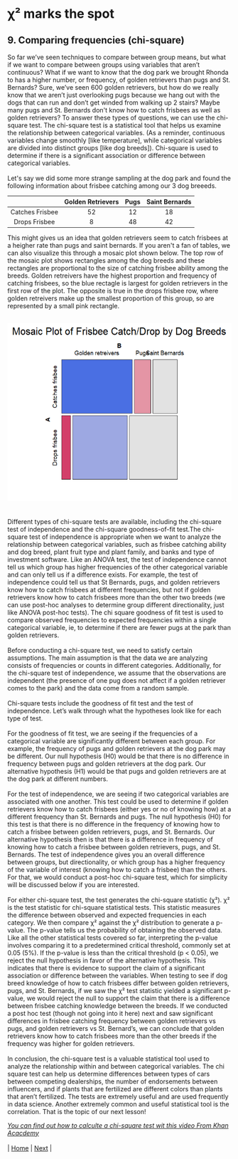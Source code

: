 # χ² marks the spot
## 9. Comparing frequencies (chi-square)

So far we’ve seen techniques to compare between group means, but what if we want to compare between groups using variables that aren’t continuous? What if we want to know that the dog park we brought Rhonda to has a higher number, or frequency, of golden retrievers than pugs and St. Bernards? Sure, we’ve seen 600 golden retrievers, but how do we really know that we aren’t just overlooking pugs because we hang out with the dogs that can run and don’t get winded from walking up 2 stairs? Maybe many pugs and St. Bernards don't know how to catch frisbees as well as golden retrievers? To answer these types of questions, we can use the chi-square test. The chi-square test is a statistical tool that helps us examine the relationship between categorical variables. (As a reminder, continuous variables change smoothly [like temperature], while categorical variables are divided into distinct groups [like dog breeds]). Chi-square is used to determine if there is a significant association or difference between categorical variables. <br>
<br>
Let's say we did some more strange sampling at the dog park and found the following information about frisbee catching among our 3 dog breeeds.

|   | Golden Retrievers | Pugs | Saint Bernards |
| :---:   | :---: | :---: | :---: |
| Catches Frisbee | 52                | 12   | 18             |
| Drops Frisbee   | 8                 | 48   | 42             |


This might gives us an idea that golden retrievers seem to catch frisbees at a heigher rate than pugs and saint bernards. If you aren't a fan of tables, we can also visualize this through a mosaic plot shown below. The top row of the mosaic plot shows rectangles among the dog breeds and these rectangles are proportional to the size of catching frisbee ability among the breeds. Golden retreivers have the highest proportion and frequency of catching frisbees, so the blue rectagle is largest for golden retrievers in the first row of the plot. The opposite is true in the drops frisbee row, where golden retreivers make up the smallest proportion of this group, so are represented by a small pink rectangle. <br>
<br>
<div style="text-align:center"><img src="../images/mosaic_plot.png" height="400" width="600"/></div> <br>
<br>
Different types of chi-square tests are available, including the chi-square test of independence and the chi-square goodness-of-fit test.The chi-square test of independence is appropriate when we want to analyze the relationship between categorical variables, such as frisbee catching ability and dog breed, plant fruit type and plant family, and banks and type of investment software. Like an ANOVA test, the test of independence cannot tell us which group has higher frequencies of the other categorical variable and can only tell us if a difference exists. For example, the test of independence could tell us that St Bernards, pugs, and golden retrievers know how to catch frisbees at different frequencies, but not if golden retrievers know how to catch frisbees more than the other two breeds (we can use post-hoc analyses to determine group different directionality, just like ANOVA post-hoc tests). The chi square goodness of fit test is used to compare observed frequencies to expected frequencies within a single categorical variable, ie, to determine if there are fewer pugs at the park than golden retrievers. <br>
<br>
Before conducting a chi-square test, we need to satisfy certain assumptions. The main assumption is that the data we are analyzing consists of frequencies or counts in different categories. Additionally, for the chi-square test of independence, we assume that the observations are independent (the presence of one pug does not affect if a golden retriever comes to the park) and the data come from a random sample. <br>
<br>
Chi-square tests include the goodness of fit test and the test of independence. Let’s walk through what the hypotheses look like for each type of test. <br>
<br>
For the goodness of fit test, we are seeing if the frequencies of a categorical variable are significantly different between each group. For example, the frequency of pugs and golden retrievers at the dog park may be different. Our null hypothesis (H0) would be that there is no difference in frequency between pugs and golden retrievers at the dog park. Our alternative hypothesis (H1) would be that pugs and golden retrievers are at the dog park at different numbers. <br>
<br>
For the test of independence, we are seeing if two categorical variables are associated with one another. This test could be used to determine if golden retrievers know how to catch frisbees (either yes or no of knowing how) at a different frequency than St. Bernards and pugs. The null hypothesis (H0) for this test is that there is no difference in the frequency of knowing how to catch a frisbee between golden retrievers, pugs, and St. Bernards. Our alternative hypothesis then is that there is a difference in frequency of knowing how to catch a frisbee between golden retrievers, pugs, and St. Bernards. The test of independence gives you an overall difference between groups, but directionality, or which group has a higher frequency of the variable of interest (knowing how to catch a frisbee) than the others. For that, we would conduct a post-hoc chi-square test, which for simplicity will be discussed below if you are interested. <br>
<br>
For either chi-square test, the test generates the chi-square statistic (χ²). χ² is the test statistic for chi-square statistical tests. This statistic measures the difference between observed and expected frequencies in each category. We then compare χ² against the χ² distribution to generate a p-value. The p-value tells us the probability of obtaining the observed data. Like all the other statistical tests covered so far, interpreting the p-value involves comparing it to a predetermined critical threshold, commonly set at 0.05 (5%). If the p-value is less than the critical threshold (p < 0.05), we reject the null hypothesis in favor of the alternative hypothesis. This indicates that there is evidence to support the claim of a significant association or difference between the variables. When testing to see if dog breed knowledge of how to catch frisbees differ between golden retrievers, pugs, and St. Bernards, if we saw the χ² test statistic yielded a significant p-value, we would reject the null to support the claim that there is a difference between frisbee catching knowledge between the breeds. If we conducted a post hoc test (though not going into it here) next and saw significant differences in frisbee catching frequency between golden retrievers vs pugs, and golden retrievers vs St. Bernard’s, we can conclude that golden retrievers know how to catch frisbees more than the other breeds if the frequency was higher for golden retrievers. <br>
<br>
In conclusion, the chi-square test is a valuable statistical tool used to analyze the relationship within and between categorical variables. The chi square test can help us determine differences between types of cars between competing dealerships, the number of endorsements between influencers, and if plants that are fertilized are different colors than plants that aren’t fertilized. The tests are extremely useful and are used frequently in data science. Another extremely common and useful statistical tool is the correlation. That is the topic of our next lesson!

[_You can find out how to calculte a chi-square test wit this video From Khan Acacdemy_](https://www.khanacademy.org/math/statistics-probability/inference-categorical-data-chi-square-tests/chi-square-goodness-of-fit-tests/v/chi-square-distribution-introduction) <br>
<br>
| [Home](https://benrushscience.github.io/learning-data-science/) | [Next](https://benrushscience.github.io/learning-data-science/pages/10-correlations.html) |
